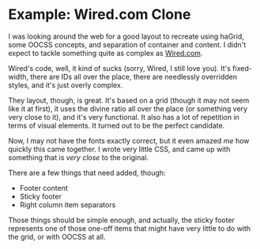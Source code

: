 Example: Wired.com Clone
========================

I was looking around the web for a good layout to recreate using haGrid, some OOCSS concepts, and separation of container and content. I didn't expect to tackle something quite as complex as [Wired.com](http://www.wired.com).

Wired's code, well, it kind of sucks (sorry, Wired, I still love you). It's fixed-width, there are IDs all over the place, there are needlessly overridden styles, and it's just overly complex. 

They layout, though, is great. It's based on a grid (though it may not seem like it at first), it uses the divine ratio all over the place (or something very very close to it), and it's very functional. It also has a lot of repetition in terms of visual elements. It turned out to be the perfect candidate.

Now, I may not have the fonts exactly correct, but it even amazed *me* how quickly this came together. I wrote very little CSS, and came up with something that is *very close* to the original.

There are a few things that need added, though:

* Footer content
* Sticky footer
* Right column item separators

Those things should be simple enough, and actually, the sticky footer represents one of those one-off items that might have very little to do with the grid, or with OOCSS at all.